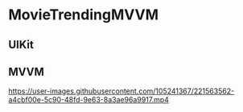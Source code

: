 # MovieTrendingMVVM

## UIKit
## MVVM



https://user-images.githubusercontent.com/105241367/221563562-a4cbf00e-5c90-48fd-9e63-8a3ae96a9917.mp4

